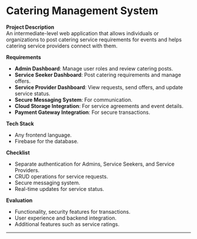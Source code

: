 # Catering Management System

**Project Description**  
An intermediate-level web application that allows individuals or organizations to post catering service requirements for events and helps catering service providers connect with them.

**Requirements**

- **Admin Dashboard**: Manage user roles and review catering posts.
- **Service Seeker Dashboard**: Post catering requirements and manage offers.
- **Service Provider Dashboard**: View requests, send offers, and update service status.
- **Secure Messaging System**: For communication.
- **Cloud Storage Integration**: For service agreements and event details.
- **Payment Gateway Integration**: For secure transactions.

**Tech Stack**

- Any frontend language.
- Firebase for the database.

**Checklist**

- Separate authentication for Admins, Service Seekers, and Service Providers.
- CRUD operations for service requests.
- Secure messaging system.
- Real-time updates for service status.

**Evaluation**

- Functionality, security features for transactions.
- User experience and backend integration.
- Additional features such as service ratings.

---